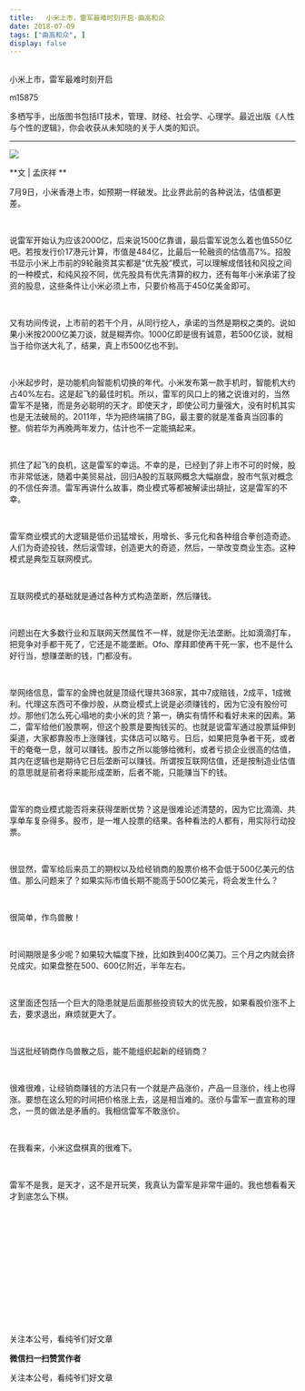 ```yaml
---
title:   小米上市，雷军最难时刻开启-曲高和众
date: 2018-07-09
tags: ["曲高和众", ]
display: false
---
```



## 



小米上市，雷军最难时刻开启




m15875




多栖写手，出版图书包括IT技术，管理、财经、社会学、心理学。最近出版《人性与个性的逻辑》，你会收获从未知晓的关于人类的知识。


****

<img class="" data-ratio="0.668" data-s="300,640" src="https://mmbiz.qpic.cn/mmbiz_jpg/fxGMiaL5Zj1iagBxOibcW5b1ZUsaZYrCUYU92BZRia68xdiaJCoDcx7hjibFXousD3DqZricDpvDuurxSaiajbl2fk0TsQ/640?wx_fmt=jpeg" data-type="jpeg" data-w="500" style=""/>

**文 | 孟庆祥 **



7月9日，小米香港上市，如预期一样破发。比业界此前的各种说法，估值都更差。

&nbsp;

说雷军开始认为应该2000亿，后来说1500亿靠谱，最后雷军说怎么着也值550亿吧。若按发行价17港元计算，市值是484亿，比最后一轮融资的估值高7%。招股书显示小米上市前的9轮融资其实都是“优先股”模式，可以理解成借钱和风投之间的一种模式，和纯风投不同，优先股具有优先清算的权力，还有每年小米承诺了投资的股息，这些条件让小米必须上市，只要价格高于450亿美金即可。

&nbsp;

又有坊间传说，上市前的若干个月，从同行挖人，承诺的当然是期权之类的。说如果小米按2000亿美刀谈，就是糊弄你。1000亿即是很有诚意，若500亿谈，就相当于给你送大礼了，结果，真上市500亿也不到。

&nbsp;

小米起步时，是功能机向智能机切换的年代。小米发布第一款手机时，智能机大约占40%左右。这是起飞的最佳时机。所以，雷军的风口上的猪之说谁对的，当然雷军不是猪，而是务必聪明的天才。即使天才，即使公司力量强大，没有时机其实也是无法破局的。2011年，华为把终端搞了BG，最主要的就是准备真当回事的整。倘若华为再晚两年发力，估计也不一定能搞起来。

&nbsp;

抓住了起飞的良机，这是雷军的幸运。不幸的是，已经到了非上市不可的时候，股市非常低迷，随着中美贸易战，回归A股的互联网概念大幅崩盘，股市气氛对概念的不信任奔溃。雷军再讲什么故事，商业模式等都被解读出胡扯，这是雷军的不幸。

&nbsp;

雷军商业模式的大逻辑是低价迅猛增长，用增长、多元化和各种组合拳创造奇迹。人们为奇迹投钱，然后滚雪球，创造更大的奇迹，然后，一举改变商业生态。这种模式是典型互联网模式。

&nbsp;

互联网模式的基础就是通过各种方式构造垄断，然后赚钱。

&nbsp;

问题出在大多数行业和互联网天然属性不一样，就是你无法垄断。比如滴滴打车，把竞争对手都干死了，它还是不能垄断。Ofo、摩拜即使再干死一家，也不是什么好行当，想赚垄断的钱，门都没有。

&nbsp;

举网络信息，雷军的金牌也就是顶级代理共368家，其中7成赔钱，2成平，1成微利。代理这东西可不像炒股，从商业模式上说是必须赚钱的，因为它没有股份可炒。那他们怎么死心塌地的卖小米的货？第一，确实有情怀和看好未来的因素。第二，雷军给他们股票啊，但这个股票是要掏钱买的。也就是说雷军通过股票延伸到渠道，大家都靠股市上涨赚钱，实体店可以略亏。日后，如果把竞争者干死，或者干的奄奄一息，就可以赚钱。股市之所以能够给微利，或者亏损企业很高的估值，其内在逻辑也是期待它日后垄断可以赚钱。所谓按互联网估值，还是按制造业估值的意思就是前者将来能形成垄断，后者不能，只能赚当下的钱。

&nbsp;

雷军的商业模式能否将来获得垄断优势？这是很难论述清楚的，因为它比滴滴、共享单车复杂得多。股市，是一堆人投票的结果。各种看法的人都有，用实际行动投票。

&nbsp;

很显然，雷军给后来员工的期权以及给经销商的股票价格不会低于500亿美元的估值。那么问题来了？如果实际市值长期不能高于500亿美元，将会发生什么？

&nbsp;

很简单，作鸟兽散！

&nbsp;

时间期限是多少呢？如果较大幅度下挫，比如跌到400亿美刀。三个月之内就会挤兑成灾。如果盘整在500、600亿附近，半年左右。

&nbsp;

这里面还包括一个巨大的隐患就是后面那些投资较大的优先股，如果看股价涨不上去，要求退出，麻烦就更大了。

&nbsp;

当这批经销商作鸟兽散之后，能不能组织起新的经销商？

&nbsp;

很难很难，让经销商赚钱的方法只有一个就是产品涨价，产品一旦涨价，线上也得涨。要想在这么短的时间把价格涨上去，这是相当难的。涨价与雷军一直宣称的理念，一贯的做法是矛盾的。我相信雷军不敢涨价。

&nbsp;

在我看来，小米这盘棋真的很难下。

&nbsp;

雷军不是我，是天才，这不是开玩笑，我真认为雷军是非常牛逼的。我也想看看天才到底怎么下棋。

&nbsp;

&nbsp;

&nbsp;

&nbsp;

&nbsp;

&nbsp;

&nbsp;



关注本公号，看纯爷们好文章


**微信扫一扫赞赏作者**






关注本公号，看纯爷们好文章